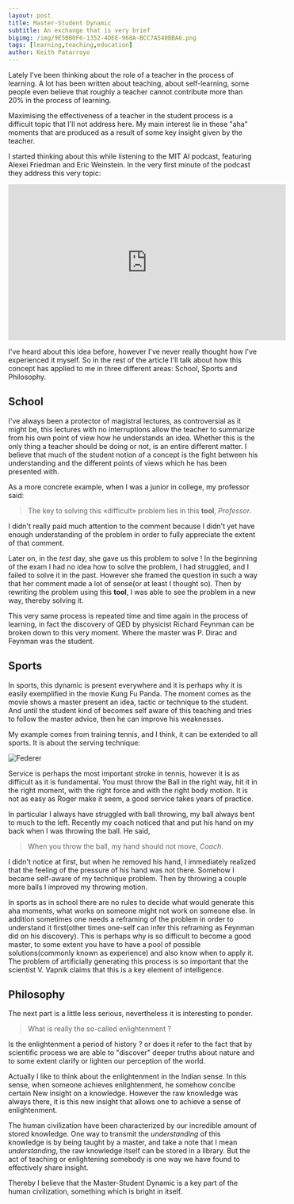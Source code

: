```yaml
---
layout: post
title: Master-Student Dynamic
subtitle: An exchange that is very brief
bigimg: /img/9E5BB0F6-1352-4DEE-968A-BCC7A540BBA6.png
tags: [learning,teaching,education]
author: Keith Patarroyo
---
```

Lately I've been thinking about the role of a teacher in the process of learning. A lot has been written about teaching, about self-learning, some people even believe that roughly a teacher cannot contribute more than 20% in the process of learning.

Maximising the effectiveness of a teacher in the student process is a difficult topic that I'll not address here. My main interest lie in these "aha" moments that are produced as a result of some key insight given by the teacher.

I started thinking about this while listening to the MIT AI podcast, featuring Alexei Friedman and Eric Weinstein. In the very first minute of the podcast they address this very topic:

<div class="iframeVideo">
<iframe width="560" height="315" src="https://www.youtube.com/embed/2wq9x2QcZN0?start=50&end=115" frameborder="0" allow="accelerometer; autoplay; encrypted-media; gyroscope; picture-in-picture" allowfullscreen=""></iframe>
</div>

I've heard about this idea before, however I've never really thought how I've experienced it myself. So in the rest of the article I'll talk about how this concept has applied to me in three different areas: School, Sports and Philosophy.

## School

I've always been a protector of magistral lectures, as controversial as it might be, this lectures with no interruptions allow the teacher to summarize from his own point of view how he understands an idea. Whether this is the only thing a teacher should be doing or not, is an entire different matter. I believe that much of the student notion of a concept is the fight between his understanding and the different points of views which he has been presented with.

As a more concrete example, when I was a junior in college, my professor said:

> The key to solving this «difficult» problem lies in this **tool**, *Professor*.

I didn't really paid much attention to the comment because I didn't yet have enough understanding of the problem in order to fully appreciate the extent of that comment.

Later on, in the *test* day, she gave us this problem to solve ! In the beginning of the exam I had no idea how to solve the problem, I had struggled, and I failed to solve it in the past. However she framed the question in such a way that her comment made a lot of sense(or at least I thought so). Then by rewriting the problem using this **tool**, I was able to see the problem in a new way, thereby solving it.

This very same process is repeated time and time again in the process of learning, in fact the discovery of QED by physicist Richard Feynman can be broken down to this very moment. Where the master was P. Dirac and Feynman was the student.

## Sports

In sports, this dynamic is present everywhere and it is perhaps why it is easily exemplified in the movie Kung Fu Panda. The moment comes as the movie shows a master present an idea, tactic or technique to the student. And until the student kind of becomes self aware of this teaching and tries to follow the master advice, then he can improve his weaknesses.

My example comes from training tennis, and I think, it can be extended to all sports. It is about the serving technique:

![Federer](https://thumbs.gfycat.com/LikableScalyBighornedsheep-size_restricted.gif)

Service is perhaps the most important stroke in tennis, however it is as difficult as it is fundamental. You must throw the Ball in the right way, hit it in the right moment, with the right force and with the right body motion. It is not as easy as Roger make it seem, a good service takes years of practice.

In particular I always have struggled with ball throwing, my ball always bent to much to the left. Recently my coach noticed that and put his hand on my back when I was throwing the ball. He said,

> When you throw the ball, my hand should not move, *Coach*.

I didn't notice at first, but when he removed his hand, I immediately realized that the feeling of the pressure of his hand was not there. Somehow I became self-aware of my technique problem. Then by throwing a couple more balls I improved my throwing motion.

In sports as in school there are no rules to decide what would generate this aha moments, what works on someone might not work on someone else. In addition sometimes one needs a reframing of the problem in order to understand it first(other times one-self can infer this reframing as Feynman did on his discovery). This is perhaps why is so difficult to become a good master, to some extent you have to have a pool of possible solutions(commonly known as experience) and also know when to apply it. The problem of artificially generating this process is so important that the scientist V. Vapnik claims that this is a key element of intelligence.

## Philosophy

The next part is a little less serious, nevertheless it is interesting to ponder.

> What is really the so-called enlightenment ?

Is the enlightenment a period of history ? or does it refer to the fact that by scientific process we are able to "discover" deeper truths about nature and to some extent clarify or lighten our perception of the world.

Actually I like to think about the enlightenment in the Indian sense. In this sense, when someone achieves enlightenment, he somehow concibe certain New insight on a knowledge. However the raw knowledge was always there, it is this new insight that allows one to achieve a sense of enlightenment.

The human civilization have been characterized by our incredible amount of stored knowledge. One way to transmit the *understanding* of this knowledge is by being taught by a master, and take a note that I mean *understanding*, the raw knowledge itself can be stored in a library. But the act of teaching or enlightening somebody is one way we have found to effectively share insight.

Thereby I believe that the Master-Student Dynamic is a key part of the human civilization, something which is bright in itself.
